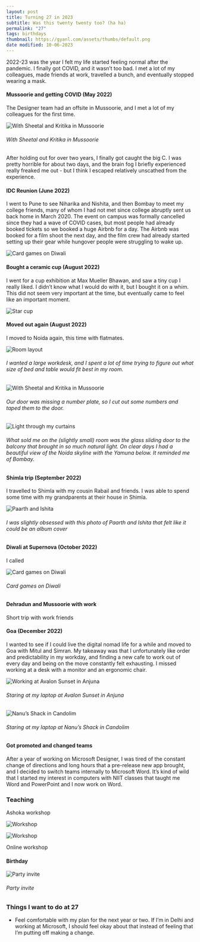 ```yaml
---
layout: post
title: Turning 27 in 2023
subtitle: Was this twenty twenty too? (ha ha)
permalink: "27"
tags: birthdays
thumbnail: https://gyanl.com/assets/thumbs/default.png
date modified: 10-06-2023
---
```


2022-23 was the year I felt my life started feeling normal after the pandemic. I finally got COVID, and it wasn’t too bad. I met a lot of my colleagues, made friends at work, travelled a bunch, and eventually stopped wearing a mask.

#### Mussoorie and getting COVID (May 2022)

The Designer team had an offsite in Mussoorie, and I met a lot of my colleagues for the first time.

![With Sheetal and Kritika in Mussoorie](https://gyanl.com/assets/mussoorie-savoy.jpg)

###### With Sheetal and Kritika in Mussoorie

After holding out for over two years, I finally got caught the big C. I was pretty horrible for about two days, and the brain fog I briefly experienced really freaked me out - but I think I escaped relatively unscathed from the experience. 

#### IDC Reunion (June 2022)

I went to Pune to see Niharika and Nishita, and then Bombay to meet my college friends, many of whom I had not met since college abruptly sent us back home in March 2020. The event on campus was formally cancelled since they had a wave of COVID cases, but most people had already booked tickets so we booked a huge Airbnb for a day. The Airbnb was booked for a film shoot the next day, and the film crew had already started setting up their gear while hungover people were struggling to wake up.

![Card games on Diwali](https://gyanl.com/assets/idc-ice-cream.jpg)

#### Bought a ceramic cup (August 2022)

I went for a cup exhibition at Max Mueller Bhawan, and saw a tiny cup I really liked. I didn’t know what I would do with it, but I bought it on a whim. This did not seem very important at the time, but eventually came to feel like an important moment. 

![Star cup](https://gyanl.com/assets/star-cup.jpg)

#### Moved out again (August 2022)

I moved to Noida again, this time with flatmates.

![Room layout](https://gyanl.com/assets/supernova-room-layouts.png)

###### I wanted a large workdesk, and I spent a lot of time trying to figure out what size of bed and table would fit best in my room.

![With Sheetal and Kritika in Mussoorie](https://gyanl.com/assets/supernova-1401.jpg)

###### Our door was missing a number plate, so I cut out some numbers and taped them to the door.

![Light through my curtains](https://gyanl.com/assets/supernova-light.jpg)

###### What sold me on the (slightly small) room was the glass sliding door to the balcony that brought in so much natural light. On clear days I had a beautiful view of the Noida skyline with the Yamuna below. It reminded me of Bombay.

#### Shimla trip (September 2022)

I travelled to Shimla with my cousin Rabail and friends. I was able to spend some time with my grandparents at their house in Shimla.

![Paarth and Ishita](https://gyanl.com/assets/shimla-paarth.jpg)

###### I was slightly obsessed with this photo of Paarth and Ishita that felt like it could be an album cover

#### Diwali at Supernova (October 2022)

I called 

![Card games on Diwali](https://gyanl.com/assets/supernova-diwali.jpg)

###### Card games on Diwali

#### Dehradun and Mussoorie with work 

Short trip with work friends

#### Goa (December 2022)

I wanted to see if I could live the digital nomad life for a while and moved to Goa with Mitul and Simran. My takeaway was that I unfortunately like order and predictability in my workday, and finding a new cafe to work out of every day and being on the move constantly felt exhausting. I missed working at a desk with a monitor and an ergonomic chair.

![Working at Avalon Sunset in Anjuna](https://gyanl.com/assets/goa-avalon-sunset.jpg)

###### Staring at my laptop at Avalon Sunset in Anjuna

![Nanu’s Shack in Candolim](https://gyanl.com/assets/goa-nanu-shack.jpg)

###### Staring at my laptop at Nanu’s Shack in Candolim

#### Got promoted and changed teams

After a year of working on Microsoft Designer, I was tired of the constant change of directions and long hours that a pre-release new app brought, and I decided to switch teams internally to Microsoft Word. It’s kind of wild that I started my interest in computers with NIIT classes that taught me Word and PowerPoint and I now work on Word.

### Teaching

Ashoka workshop

![Workshop](https://gyanl.com/assets/ashoka-1.jpg)

![Workshop](https://gyanl.com/assets/ashoka-2.jpg)

Online workshop

#### Birthday

![Party invite](https://gyanl.com/assets/hbd-27.png)

###### Party invite


### Things I want to do at 27
- Feel comfortable with my plan for the next year or two. If I’m in Delhi and working at Microsoft, I should feel okay about that instead of feeling that I’m putting off making a change.
